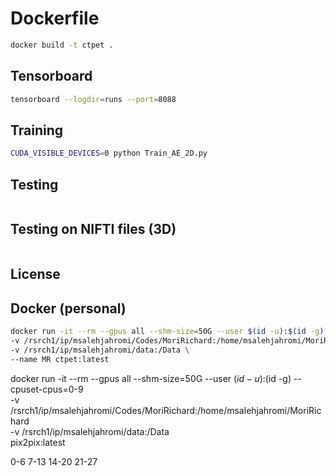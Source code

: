 # Dockerfile

```bash 
docker build -t ctpet .
```

## Tensorboard

```bash 
tensorboard --logdir=runs --port=8088
```

## Training 
```bash 
CUDA_VISIBLE_DEVICES=0 python Train_AE_2D.py
```

## Testing 
```bash 

```

## Testing on NIFTI files (3D)

```bash 
```
## License

## Docker (personal)
```bash 
docker run -it --rm --gpus all --shm-size=50G --user $(id -u):$(id -g) --cpuset-cpus=0-9 \
-v /rsrch1/ip/msalehjahromi/Codes/MoriRichard:/home/msalehjahromi/MoriRichard \
-v /rsrch1/ip/msalehjahromi/data:/Data \
--name MR ctpet:latest

```



docker run -it --rm --gpus all --shm-size=50G --user $(id -u):$(id -g) --cpuset-cpus=0-9 \
-v /rsrch1/ip/msalehjahromi/Codes/MoriRichard:/home/msalehjahromi/MoriRichard \
-v /rsrch1/ip/msalehjahromi/data:/Data \
pix2pix:latest

0-6
7-13
14-20
21-27